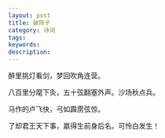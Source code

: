 ```yaml
---
layout: post
title: 破阵子
category: 诗词
tags: 
keywords: 
description: 
---
```



醉里挑灯看剑，梦回吹角连营。
         
八百里分麾下灸，五十弦翻塞外声。沙场秋点兵。
       
马作的卢飞快，弓如霹雳弦惊。 
    
了却君王天下事，嬴得生前身后名。可怜白发生！
